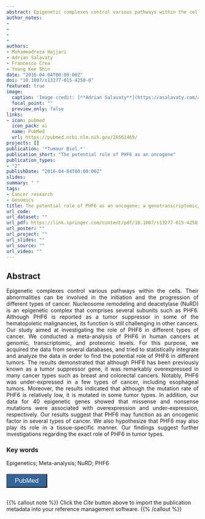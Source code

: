 ```yaml
---
abstract: Epigenetic complexes control various pathways within the cells. Their abnormalities can be involved in the initiation and the progression of different types of cancer. Nucleosome remodeling and deacetylase (NuRD) is an epigenetic complex that comprises several subunits such as PHF6. Although PHF6 is reported as a tumor suppressor in some of the hematopoietic malignancies, its function is still challenging in other cancers. Our study aimed at investigating the role of PHF6 in different types of cancer. We conducted a meta-analysis of PHF6 in human cancers at genomic, transcriptomic, and proteomic levels. For this purpose, we acquired the data from several databases, and tried to statistically integrate and analyze the data in order to find the potential role of PHF6 in different tumors. The results demonstrated that although PHF6 has been previously known as a tumor suppressor gene, it was remarkably overexpressed in many cancer types such as breast and colorectal cancers. Notably, PHF6 was under-expressed in a few types of cancer, including esophageal tumors. Moreover, the results indicated that although the mutation rate of PHF6 is relatively low, it is mutated in some tumor types. In addition, our data for 40 epigenetic genes showed that missense and nonsense mutations were associated with overexpression and under-expression, respectively. Our results suggest that PHF6 may function as an oncogenic factor in several types of cancer. We also hypothesize that PHF6 may also play its role in a tissue-specific manner. Our findings suggest further investigations regarding the exact role of PHF6 in tumor types.
author_notes:
- 
- 
- 
- 
authors:
- Mohammadreza Hajjari
- Adrian Salavaty
- Francesco Crea
- Young Kee Shin
date: "2016-04-04T00:00:00Z"
doi: "10.1007/s13277-015-4250-0"
featured: true
image:
  caption: 'Image credit: [**Adrian Salavaty**](https://asalavaty.com/author/adrian-salavaty/)'
  focal_point: ""
  preview_only: false
links:
- icon: pubmed
  icon_pack: ai
  name: PubMed
  url: https://pubmed.ncbi.nlm.nih.gov/26561469/
projects: []
publication: '*Tumour Biol.*'
publication_short: "The potential role of PHF6 as an oncogene"
publication_types:
- "2"
publishDate: "2016-04-04T00:00:00Z"
slides: 
summary: " "
tags:
- Cancer research
- Genomics
title: The potential role of PHF6 as an oncogene; a genotranscriptomic/proteomic meta-analysis
url_code: 
url_dataset: ""
url_pdf: https://link.springer.com/content/pdf/10.1007/s13277-015-4250-0.pdf
url_poster: ""
url_project: ""
url_slides: ""
url_source: ""
url_video: ""
---
```


## **Abstract**  
<div style="text-align: justify">
Epigenetic complexes control various pathways within the cells. Their abnormalities can be involved in the initiation and the progression of different types of cancer. Nucleosome remodeling and deacetylase (NuRD) is an epigenetic complex that comprises several subunits such as PHF6. Although PHF6 is reported as a tumor suppressor in some of the hematopoietic malignancies, its function is still challenging in other cancers. Our study aimed at investigating the role of PHF6 in different types of cancer. We conducted a meta-analysis of PHF6 in human cancers at genomic, transcriptomic, and proteomic levels. For this purpose, we acquired the data from several databases, and tried to statistically integrate and analyze the data in order to find the potential role of PHF6 in different tumors. The results demonstrated that although PHF6 has been previously known as a tumor suppressor gene, it was remarkably overexpressed in many cancer types such as breast and colorectal cancers. Notably, PHF6 was under-expressed in a few types of cancer, including esophageal tumors. Moreover, the results indicated that although the mutation rate of PHF6 is relatively low, it is mutated in some tumor types. In addition, our data for 40 epigenetic genes showed that missense and nonsense mutations were associated with overexpression and under-expression, respectively. Our results suggest that PHF6 may function as an oncogenic factor in several types of cancer. We also hypothesize that PHF6 may also play its role in a tissue-specific manner. Our findings suggest further investigations regarding the exact role of PHF6 in tumor types.  
</div>

### **Key words**
Epigenetics; Meta-analysis; NuRD; PHF6

<div style="text-align: left">
<a href="https://pubmed.ncbi.nlm.nih.gov/26561469/" target="_blank">
<button style="background-color:#326599;color:#fff;margin-top:6px;margin-bottom:16px;border-radius:1px;font-size:1.2em;padding:6px 20px; font-family: "GibsonSemibold", "Helvetica Neue", Helvetica, Arial, sans-serif;cursor: pointer; vertical-align: middle; float:none !important;text-shadow:0 1px 1px rgba(0,0,0,0.2)" class="btn"><i class="ai ai-pubmed"></i>
PubMed
</button>
</a>
</div>

{{% callout note %}}
Click the *Cite* button above to import the publication metadata into your reference management software.
{{% /callout %}}

